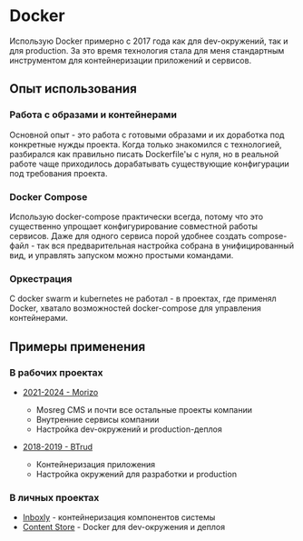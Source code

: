 # Docker

Использую Docker примерно с 2017 года как для dev-окружений, так и для production. За это время технология стала для меня стандартным инструментом для контейнеризации приложений и сервисов.

## Опыт использования

### Работа с образами и контейнерами

Основной опыт - это работа с готовыми образами и их доработка под конкретные нужды проекта. Когда только знакомился с технологией, разбирался как правильно писать Dockerfile'ы с нуля, но в реальной работе чаще приходилось дорабатывать существующие конфигурации под требования проекта.

### Docker Compose

Использую docker-compose практически всегда, потому что это существенно упрощает конфигурирование совместной работы сервисов. Даже для одного сервиса порой удобнее создать compose-файл - так вся предварительная настройка собрана в унифицированный вид, и управлять запуском можно простыми командами.

### Оркестрация

С docker swarm и kubernetes не работал - в проектах, где применял Docker, хватало возможностей docker-compose для управления контейнерами.

## Примеры применения

### В рабочих проектах

- [2021-2024 - Morizo](../../experience/work/dev/2021-2024%20-%20Morizo.md)
  - Mosreg CMS и почти все остальные проекты компании
  - Внутренние сервисы компании
  - Настройка dev-окружений и production-деплоя

- [2018-2019 - BTrud](../../experience/work/dev/2018-2019%20-%20BTrud.md)
  - Контейнеризация приложения
  - Настройка окружений для разработки и production

### В личных проектах

- [Inboxly](../../experience/projects/Inboxly.md) - контейнеризация компонентов системы
- [Content Store](../../experience/projects/Content%20Store.md) - Docker для dev-окружения и деплоя